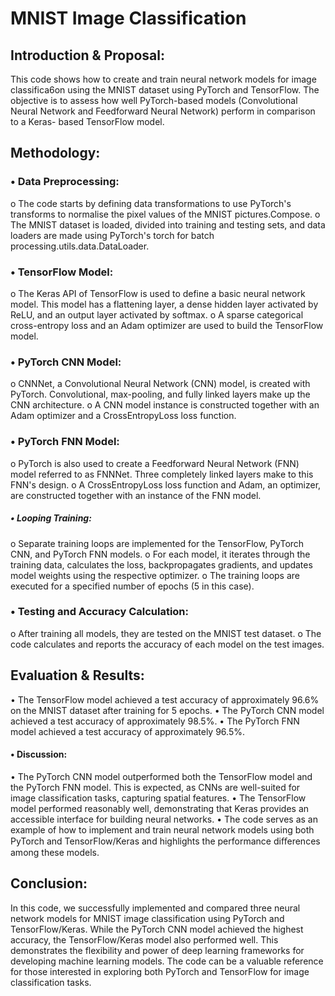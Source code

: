 # MNIST Image Classification

## Introduction & Proposal:
This code shows how to create and train neural network models for image
classifica6on using the MNIST dataset using PyTorch and TensorFlow. The
objective is to assess how well PyTorch-based models (Convolutional Neural
Network and Feedforward Neural Network) perform in comparison to a Keras-
based TensorFlow model.

## Methodology:
### • Data Preprocessing:
o The code starts by defining data transformations to use PyTorch's
transforms to normalise the pixel values of the MNIST pictures.Compose.
o The MNIST dataset is loaded, divided into training and testing sets, and
data loaders are made using PyTorch's torch for batch
processing.utils.data.DataLoader.
### • TensorFlow Model:
o The Keras API of TensorFlow is used to define a basic neural network
model. This model has a flattening layer, a dense hidden layer activated by
ReLU, and an output layer activated by softmax.
o A sparse categorical cross-entropy loss and an Adam optimizer are used
to build the TensorFlow model.
### • PyTorch CNN Model:
o CNNNet, a Convolutional Neural Network (CNN) model, is created with
PyTorch. Convolutional, max-pooling, and fully linked layers make up the
CNN architecture.
o A CNN model instance is constructed together with an Adam optimizer
and a CrossEntropyLoss loss function.
### • PyTorch FNN Model:
o PyTorch is also used to create a Feedforward Neural Network (FNN) model
referred to as FNNNet. Three completely linked layers make to this FNN's
design.
o A CrossEntropyLoss loss function and Adam, an optimizer, are constructed
together with an instance of the FNN model.
##### • Looping Training:
o Separate training loops are implemented for the TensorFlow, PyTorch CNN,
and PyTorch FNN models.
o For each model, it iterates through the training data, calculates the loss,
backpropagates gradients, and updates model weights using the respective
optimizer.
o The training loops are executed for a specified number of epochs (5 in this
case).
### • Testing and Accuracy Calculation:
o After training all models, they are tested on the MNIST test dataset.
o The code calculates and reports the accuracy of each model on the test
images.
## Evaluation & Results:
• The TensorFlow model achieved a test accuracy of approximately 96.6% on the
MNIST dataset after training for 5 epochs.
• The PyTorch CNN model achieved a test accuracy of approximately 98.5%.
• The PyTorch FNN model achieved a test accuracy of approximately 96.5%.
#### • Discussion:
• The PyTorch CNN model outperformed both the TensorFlow model and the
PyTorch FNN model. This is expected, as CNNs are well-suited for image
classification tasks, capturing spatial features.
• The TensorFlow model performed reasonably well, demonstrating that Keras
provides an accessible interface for building neural networks.
• The code serves as an example of how to implement and train neural network
models using both PyTorch and TensorFlow/Keras and highlights the performance
diﬀerences among these models.
## Conclusion:
In this code, we successfully implemented and compared three neural network
models for MNIST image classification using PyTorch and TensorFlow/Keras. While
the PyTorch CNN model achieved the highest accuracy, the TensorFlow/Keras
model also performed well. This demonstrates the flexibility and power of deep
learning frameworks for developing machine learning models. The code can be a
valuable reference for those interested in exploring both PyTorch and TensorFlow
for image classification tasks.
